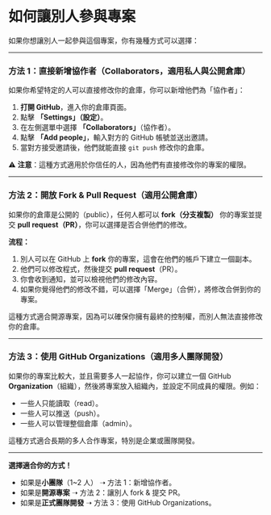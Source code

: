 # **如何讓別人參與專案**

如果你想讓別人一起參與這個專案，你有幾種方式可以選擇：

---

### **方法 1：直接新增協作者（Collaborators，適用私人與公開倉庫）**

如果你希望特定的人可以直接修改你的倉庫，你可以新增他們為「協作者」：

1. **打開 GitHub**，進入你的倉庫頁面。
2. 點擊 **「Settings」（設定）**。
3. 在左側選單中選擇 **「Collaborators」**（協作者）。
4. 點擊 **「Add people」**，輸入對方的 GitHub 帳號並送出邀請。
5. 當對方接受邀請後，他們就能直接 `git push` 修改你的倉庫。

⚠️ **注意**：這種方式適用於你信任的人，因為他們有直接修改你的專案的權限。

---

### **方法 2：開放 Fork & Pull Request（適用公開倉庫）**

如果你的倉庫是公開的（public），任何人都可以 **fork（分支複製）** 你的專案並提交 **pull request（PR）**，你可以選擇是否合併他們的修改。

**流程：**

1. 別人可以在 GitHub 上 **fork** 你的專案，這會在他們的帳戶下建立一個副本。
2. 他們可以修改程式，然後提交 **pull request**（PR）。
3. 你會收到通知，並可以檢視他們的修改內容。
4. 如果你覺得他們的修改不錯，可以選擇「Merge」（合併），將修改合併到你的專案。

這種方式適合開源專案，因為可以確保你擁有最終的控制權，而別人無法直接修改你的倉庫。

---

### **方法 3：使用 GitHub Organizations（適用多人團隊開發）**

如果你的專案比較大，並且需要多人一起協作，你可以建立一個 GitHub **Organization**（組織），然後將專案放入組織內，並設定不同成員的權限。例如：

* 一些人只能讀取（read）。
* 一些人可以推送（push）。
* 一些人可以管理整個倉庫（admin）。

這種方式適合長期的多人合作專案，特別是企業或團隊開發。

---

**選擇適合你的方式！**

* 如果是**小團隊**（1\~2 人） ➝ 方法 1：新增協作者。
* 如果是**開源專案** ➝ 方法 2：讓別人 fork & 提交 PR。
* 如果是**正式團隊開發** ➝ 方法 3：使用 GitHub Organizations。
